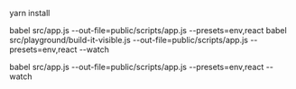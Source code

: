 yarn install

babel src/app.js --out-file=public/scripts/app.js --presets=env,react babel src/playground/build-it-visible.js --out-file=public/scripts/app.js --presets=env,react --watch

babel src/app.js --out-file=public/scripts/app.js --presets=env,react --watch